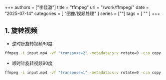 +++
authors = ["李佳潞"]
title = "ffmpeg"
url = "/work/ffmpeg/"
date = "2025-07-14"
categories = [
    "图像/视频处理"
]
series = [""]
tags = [
   ""
]
+++

## 1. 旋转视频 
- 逆时针旋转视频90度
```bash
ffmpeg -i input.mp4 -vf "transpose=2" -metadata:s:v rotate=0 -c:a copy output.mp4
```
- 顺时针旋转视频90度
```bash
ffmpeg -i input.mp4 -vf "transpose=1" -metadata:s:v rotate=0 -c:a copy output.mp4
```